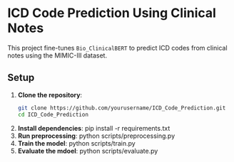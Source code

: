 # ICD Code Prediction Using Clinical Notes

This project fine-tunes `Bio_ClinicalBERT` to predict ICD codes from clinical notes using the MIMIC-III dataset.


## Setup

1. **Clone the repository**:
   ```bash
   git clone https://github.com/yourusername/ICD_Code_Prediction.git
   cd ICD_Code_Prediction
2. **Install dependencies**:
    pip install -r requirements.txt
3. **Run preprocessing**:
    python scripts/preprocessing.py
4. **Train the model**:
    python scripts/train.py
5. **Evaluate the mdoel**:
    python scripts/evaluate.py
